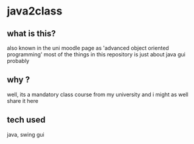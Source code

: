 # java2class
## what is this?
also known in the uni moodle page as 'advanced object oriented programming'
most of the things in this repository is just about java gui probably

## why ?
well, its a mandatory class course from my university and i might as well share 
it here

## tech used
java, swing gui 
